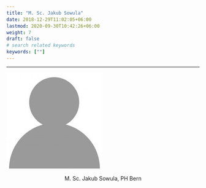 ```yaml
---
title: "M. Sc. Jakub Sowula"
date: 2018-12-29T11:02:05+06:00
lastmod: 2020-09-30T10:42:26+06:00
weight: 7
draft: false
# search related keywords
keywords: [""]
---
```


---
<img src="foto_placeholder.jpg" 
	title="M. Sc. Jakub Sowula" width="250" />

<div align="center">
	M. Sc. Jakub Sowula, PH Bern
</div>


